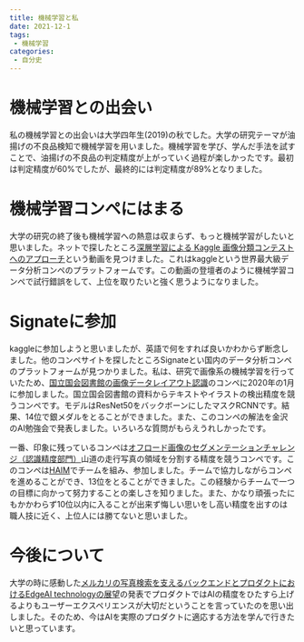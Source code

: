 ```yaml
---
title: 機械学習と私
date: 2021-12-1
tags:
 - 機械学習
categories:
 - 自分史
---
```


# 機械学習との出会い

私の機械学習との出会いは大学四年生(2019)の秋でした。大学の研究テーマが油揚げの不良品検知で機械学習を用いました。機械学習を学び、学んだ手法を試すことで、油揚げの不良品の判定精度が上がっていく過程が楽しかったです。最初は判定精度が60%でしたが、最終的には判定精度が89%となりました。

# 機械学習コンペにはまる

大学の研究の終了後も機械学習への熱意は収まらず、もっと機械学習がしたいと思いました。ネットで探したところ<a href="https://youtu.be/7389fOxgBz8">深層学習による Kaggle 画像分類コンテストへのアプローチ</a>という動画を見つけました。これはkaggleという世界最大級データ分析コンペのプラットフォームです。この動画の登壇者のように機械学習コンペで試行錯誤をして、上位を取りたいと強く思うようになりました。

# Signateに参加

kaggleに参加しようと思いましたが、英語で何をすれば良いかわからず断念しました。他のコンペサイトを探したところSignateとい国内のデータ分析コンペのプラットフォームが見つかりました。私は、研究で画像系の機械学習を行っていたため、<a href="https://signate.jp/competitions/218">国立国会図書館の画像データレイアウト認識</a>のコンペに2020年の1月に参加しました。国立国会図書館の資料からテキストやイラストの検出精度を競うコンペです。モデルはResNet50をバックボーンにしたマスクRCNNです。結果、14位で銀メダルをとることができました。また、このコンペの解法を金沢のAI勉強会で発表しました。いろいろな質問がもらえうれしかったです。

一番、印象に残っているコンペは<a href="https://signate.jp/competitions/109">オフロード画像のセグメンテーションチャレンジ（認識精度部門）</a>山道の走行写真の領域を分割する精度を競うコンペです。このコンペは<a href="https://haim.connpass.com/">HAIM</a>でチームを組み、参加しました。チームで協力しながらコンペを進めることができ、13位をとることができました。この経験からチームで一つの目標に向かって努力することの楽しさを知りました。また、かなり頑張ったにもかかわらず10位以内に入ることが出来ず悔しい思いをし高い精度を出すのは職人技に近く、上位人には勝てないと思いました。

# 今後について

大学の時に感動した<a href="https://speakerdeck.com/hnakagawa/kanazawa-ai">メルカリの写真検索を支えるバックエンドとプロダクトにおけるEdgeAI technologyの展望</a>の発表でプロダクトではAIの精度をひたすら上げるよりもユーザーエクスペリエンスが大切だということを言っていたのを思い出しました。そのため、今はAIを実際のプロダクトに適応する方法を学んで行きたいと思っています。